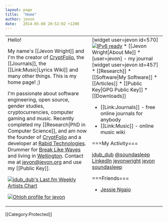 ```yaml
---
layout: page
title:  "Home"
author: jevon
date:   2014-05-08 20:52:02 +1200
---
```


<table class="home-table"><tr valign="top"><td class="left-bar">Hello!

My name's [[Jevon Wright]] and I'm the creator of <a href="http://cryptfolio.com">CryptFolio</a>, the [[Journals]], the [[Link:Music|Lyrics Wiki]] and many other things. This is my home page! ;)

I'm passionate about software engineering, open source, gender studies, cryptocurrencies, computer gaming and music. Recently completed my [[Research|PhD in Computer Science]], and am now the founder of <a href="https://cryptfolio.com">CryptFolio</a> and a developer at <a href="http://rabid.co.nz">Rabid Technologies</a>. Drummer for <a href="http://www.breaklikewaves.com">Break Like Waves</a> and living in <a href="http://www.wellingtonnz.com/">Wellington</a>. Contact me at jevon@jevon.org and use my [[Public Key]].

<a href="http://www.last.fm/user/jdub_dub"><img src="http://imagegen.last.fm/sideRed/artists/jdub_dub.gif" border="0" alt="jdub_dub's Last.fm Weekly Artists Chart" /></a>

<a href='https://www.ohloh.net/accounts/24901?ref=Detailed'><img alt='Ohloh profile for jevon' src='https://www.ohloh.net/accounts/24901/widgets/account_detailed.gif' /></a>
</td><td class="right-bar">
[widget user=jevon id=570]<span class="ipv6"><a href="http://ipv6-test.com/validate.php?url=referer"><img src="http://ipv6-test.com/button-ipv6-80x15.png" alt="IPv6 ready" border="0"></a></span>
* [[Jevon Wright|About Me]]
* [user=jevon] - my journal [widget user=jevon id=457]
* [[Research]]
* [[Software|My Software]]
* [[Articles]]
* [[Public Key|GPG Public Key]]
* [[Downloads]]

* [[Link:Journals]] - free online journals for anybody
* [[Link:Music]] - online music wiki

===My Activity===
<div class="social-media"><a href="http://www.last.fm/user/jdub_dub" title="My last.fm profile">jdub_dub</a>
<a href="http://twitter.com/soundasleep" title="My Twitter account">@soundasleep</a>
<a href="http://www.linkedin.com/in/jevonwright" title="My LinkedIn profile">LinkedIn</a>
<a href="http://www.delicious.com/jevonwright/" title="My Delicious bookmarks">jevonwright</a>
<a href="https://www.ohloh.net/accounts/jevon" title="My Ohloh profile">jevon</a>
<a href="https://github.com/soundasleep" title="My GitHub profile">soundasleep</a></div>

===Friends===
* <a href="http://www.jngaio.com">Jessie Ngaio</a>
</td></tr></table>

[[Category:Protected]]